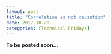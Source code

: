 ```yaml
---
layout: post
title: "Correlation is not causation"
date: 2017-10-20
categories: [Technical Fridays]
---
```


**To be posted soon...**





